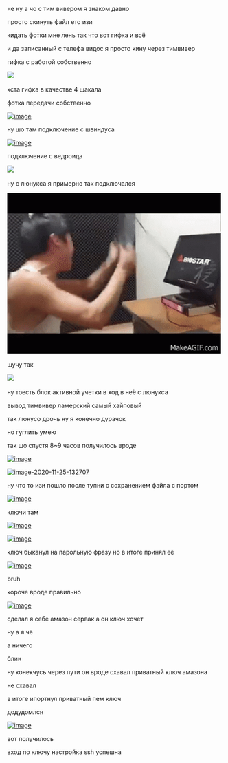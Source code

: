 не ну а чо с тим вивером я знаком давно 


просто скинуть файл ето изи
  
  
кидать фотки мне лень так что вот гифка и всё


и да записанный с телефа видос я просто кину через тимвивер 


гифка с работой собственно

![](Screenrecorde412312.gif)


кста гифка в качестве 4 шакала


фотка передачи собственно 


<a href="https://imgbb.com/"><img src="https://i.ibb.co/zscDypP/image.png" alt="image" border="0"></a>


ну шо там подключение с швиндуса 

<a href="https://ibb.co/QYZv0bv"><img src="https://i.ibb.co/NWX2RV2/image.png" alt="image" border="0"></a>


подключение с ведроида

![](Screenrecorder65345634.gif)


ну с люнукса я примерно так подключался


![](tenor.gif)


шучу так


![](VID2020112403.gif)


ну тоесть блок активной учетки в ход в неё с люнукса 



вывод тимвивер ламерский самый хайповый 



так люнусо дрочь ну я конечно дурачок


но гуглить умею


так шо спустя 8~9 часов получилось вроде

<a href="https://ibb.co/MRQYTYn"><img src="https://i.ibb.co/P507p7x/image.png" alt="image" border="0"></a>



<a href="https://ibb.co/tLZQ0Br"><img src="https://i.ibb.co/9Zwcxn5/image-2020-11-25-132707.png" alt="image-2020-11-25-132707" border="0"></a>


ну что то изи пошло после тупни с сохранением файла с портом 



<a href="https://ibb.co/3Y8Ppvn"><img src="https://i.ibb.co/Vphkgxs/image.png" alt="image" border="0"></a>



ключи там 


<a href="https://imgbb.com/"><img src="https://i.ibb.co/wpnq2d4/image.png" alt="image" border="0"></a>


<a href="https://ibb.co/4MBFL5T"><img src="https://i.ibb.co/hHpgNtW/image.png" alt="image" border="0"></a>


ключ быканул на парольную фразу но в итоге принял её


<a href="https://ibb.co/QNzGgZj"><img src="https://i.ibb.co/85TVCJ4/image.png" alt="image" border="0"></a>


bruh


короче вроде правильно


<a href="https://ibb.co/X7ny45J"><img src="https://i.ibb.co/QPW8cHm/image.png" alt="image" border="0"></a> 

сделал я себе амазон сервак а он ключ хочет

ну а я чё

а ничего

блин


ну конекчусь через пути он вроде схавал приватный ключ амазона


не схавал


в итоге ипортнул приватный пем ключ


додудомлся


<a href="https://ibb.co/wrtFNFK"><img src="https://i.ibb.co/YTgF7Ft/image.png" alt="image" border="0"></a>


вот получилось


вход по ключу настройка ssh успешна
